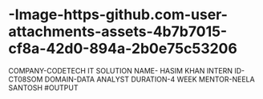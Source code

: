 # -Image-https-github.com-user-attachments-assets-4b7b7015-cf8a-42d0-894a-2b0e75c53206
COMPANY-CODETECH IT SOLUTION 
NAME- HASIM KHAN
INTERN ID-CT08SOM 
DOMAIN-DATA ANALYST 
DURATION-4 WEEK 
MENTOR-NEELA SANTOSH 
#OUTPUT
